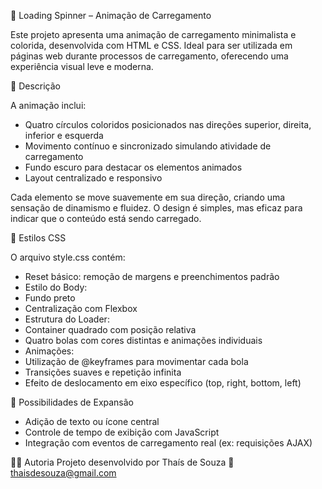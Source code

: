 🔄 Loading Spinner – Animação de Carregamento

Este projeto apresenta uma animação de carregamento minimalista e colorida, desenvolvida com HTML e CSS. Ideal para ser utilizada em páginas web durante processos de carregamento, oferecendo uma experiência visual leve e moderna.

📄 Descrição

A animação inclui:

- Quatro círculos coloridos posicionados nas direções superior, direita, inferior e esquerda
- Movimento contínuo e sincronizado simulando atividade de carregamento
- Fundo escuro para destacar os elementos animados
- Layout centralizado e responsivo
  
Cada elemento se move suavemente em sua direção, criando uma sensação de dinamismo e fluidez. O design é simples, mas eficaz para indicar que o conteúdo está sendo carregado.

🎨 Estilos CSS

O arquivo style.css contém:

- Reset básico: remoção de margens e preenchimentos padrão
- Estilo do Body:
- Fundo preto
- Centralização com Flexbox
- Estrutura do Loader:
- Container quadrado com posição relativa
- Quatro bolas com cores distintas e animações individuais
- Animações:
- Utilização de @keyframes para movimentar cada bola
- Transições suaves e repetição infinita
- Efeito de deslocamento em eixo específico (top, right, bottom, left)
  
🧪 Possibilidades de Expansão

- Adição de texto ou ícone central
- Controle de tempo de exibição com JavaScript
- Integração com eventos de carregamento real (ex: requisições AJAX)
  
👩‍💻 Autoria
Projeto desenvolvido por Thaís de Souza
📧 thaisdesouza@gmail.com
